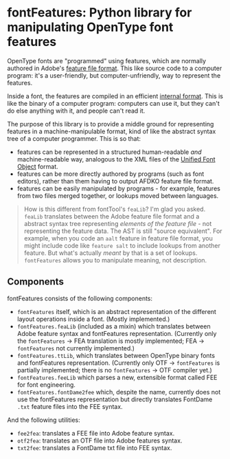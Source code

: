 # fontFeatures: Python library for manipulating OpenType font features

OpenType fonts are "programmed" using features, which are normally authored in Adobe's [feature file format](http://adobe-type-tools.github.io/afdko/OpenTypeFeatureFileSpecification.html). This like source code to a computer program: it's a user-friendly, but computer-unfriendly, way to represent the features.

Inside a font, the features are compiled in an efficient [internal format](https://simoncozens.github.io/fonts-and-layout/features.html#how-features-are-stored). This is like the binary of a computer program: computers can use it, but they can't do else anything with it, and people can't read it.

The purpose of this library is to provide a middle ground for representing features in a machine-manipulable format, kind of like the abstract syntax tree of a computer programmer. This is so that:

* features can be represented in a structured human-readable *and* machine-readable way, analogous to the XML files of the [Unified Font Object](http://unifiedfontobject.org/) format.
* features can be more directly authored by programs (such as font editors), rather than them having to output AFDKO feature file format.
* features can be easily manipulated by programs - for example, features from two files merged together, or lookups moved between languages.

> How is this different from fontTool's `feaLib`? I'm glad you asked. `feaLib` translates between the Adobe feature file format and a abstract syntax tree representing *elements of the feature file* - not representing the feature data. The AST is still "source equivalent". For example, when you code an `aalt` feature in feature file format, you might include code like `feature salt` to include lookups from another feature. But what's actually *meant* by that is a set of lookups. `fontFeatures` allows you to manipulate meaning, not description.

## Components

fontFeatures consists of the following components:

* `fontFeatures` itself, which is an abstract representation of the different layout operations inside a font. (Mostly implemented.)
* `fontFeatures.feaLib` (included as a mixin) which translates between Adobe feature syntax and fontFeatures representation. (Currently only the `fontFeatures` -> FEA translation is mostly implemented; FEA -> `fontFeatures` not currently implemented.)
* `fontFeatures.ttLib`, which translates between OpenType binary fonts and fontFeatures representation. (Currently only OTF -> `fontFeatures` is partially implemented; there is no `fontFeatures` -> OTF compiler yet.)
* `fontFeatures.feeLib` which parses a new, extensible format called FEE for font engineering.
* `fontFeatures.fontDame2fee` which, despite the name, currently does not use the fontFeatures representation but directly translates FontDame `.txt` feature files into the FEE syntax.

And the following utilities:

* `fee2fea`: translates a FEE file into Adobe feature syntax.
* `otf2fea`: translates an OTF file into Adobe features syntax.
* `txt2fee`: translates a FontDame txt file into FEE syntax.